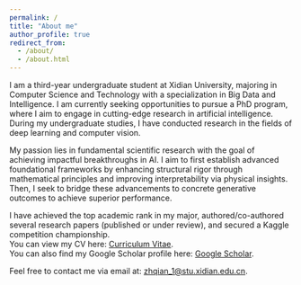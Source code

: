 ```yaml
---
permalink: /
title: "About me"
author_profile: true
redirect_from: 
  - /about/
  - /about.html
---
```


I am a third-year undergraduate student at Xidian University, majoring in Computer Science and Technology with a specialization in Big Data and Intelligence. I am currently seeking opportunities to pursue a PhD program, where I aim to engage in cutting-edge research in artificial intelligence. During my undergraduate studies, I have conducted research in the fields of deep learning and computer vision. 

My passion lies in fundamental scientific research with the goal of achieving impactful breakthroughs in AI. I aim to first establish advanced foundational frameworks by enhancing structural rigor through mathematical principles and improving interpretability via physical insights. Then, I seek to bridge these advancements to concrete generative outcomes to achieve superior performance.

I have achieved the top academic rank in my major, authored/co-authored several research papers (published or under review), and secured a Kaggle competition championship.  
You can view my CV here: [Curriculum Vitae](../assets/ZhihaoQian_CV%20.pdf).  
You can also find my Google Scholar profile here: [Google Scholar](https://scholar.google.com/citations?user=o83AL3sAAAAJ&amp;hl=en).  

Feel free to contact me via email at: zhqian_1@stu.xidian.edu.cn.
